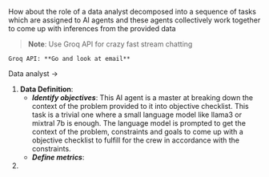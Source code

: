 How about the role of a data analyst decomposed into a sequence of tasks which are assigned to AI agents and these agents collectively work together to come up with inferences from the provided data

> **Note**: Use Groq API for crazy fast stream chatting

```
Groq API: **Go and look at email**
```

Data analyst ->
1. **Data Definition**: 
	- ***Identify objectives***: This AI agent is a master at breaking down the context of the problem provided to it into objective checklist. This task is a trivial one where a small language model like llama3 or mixtral 7b is enough. The language model is prompted to get the context of the problem, constraints and goals to come up with a objective checklist to fulfill for the crew in accordance with the constraints.
	- ***Define metrics***:
1. 